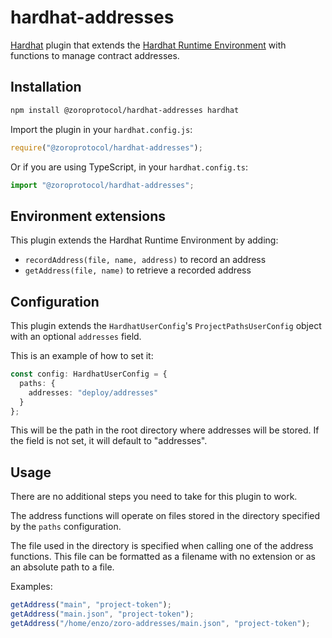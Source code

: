 # hardhat-addresses

[Hardhat](https://hardhat.org/) plugin that extends the [Hardhat Runtime Environment](https://hardhat.org/advanced/hardhat-runtime-environment) with functions to manage contract addresses.

## Installation

```bash
npm install @zoroprotocol/hardhat-addresses hardhat
```

Import the plugin in your `hardhat.config.js`:

```js
require("@zoroprotocol/hardhat-addresses");
```

Or if you are using TypeScript, in your `hardhat.config.ts`:

```ts
import "@zoroprotocol/hardhat-addresses";
```

## Environment extensions

This plugin extends the Hardhat Runtime Environment by adding:

- `recordAddress(file, name, address)` to record an address
- `getAddress(file, name)` to retrieve a recorded address

## Configuration

This plugin extends the `HardhatUserConfig`'s `ProjectPathsUserConfig` object with an optional
`addresses` field.

This is an example of how to set it:

```ts
const config: HardhatUserConfig = {
  paths: {
    addresses: "deploy/addresses"
  }
};
```

This will be the path in the root directory where addresses will be stored. If the field is not set, it will default to "addresses".

## Usage

There are no additional steps you need to take for this plugin to work.

The address functions will operate on files stored in the directory specified by the `paths` configuration.

The file used in the directory is specified when calling one of the address functions. This file can be formatted as a filename with no extension or as an absolute path to a file.

Examples:

```ts
getAddress("main", "project-token");
getAddress("main.json", "project-token");
getAddress("/home/enzo/zoro-addresses/main.json", "project-token");
```
